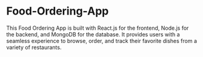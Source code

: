 # Food-Ordering-App
This Food Ordering App is built with React.js for the frontend, Node.js for the backend, and MongoDB for the database. It provides users with a seamless experience to browse, order, and track their favorite dishes from a variety of restaurants.
